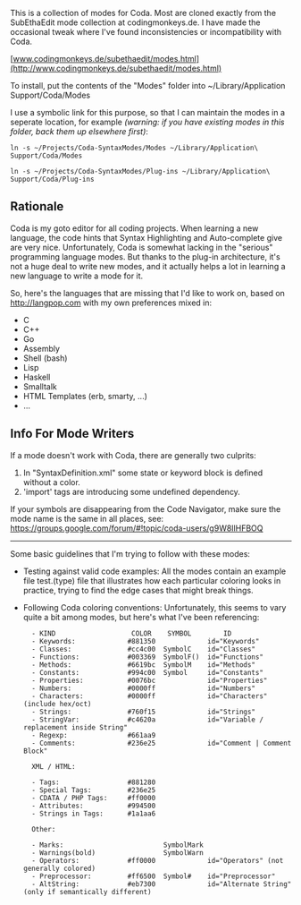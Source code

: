 This is a collection of modes for Coda. Most are cloned exactly from the SubEthaEdit
mode collection at codingmonkeys.de. I have made the occasional tweak where I've found
inconsistencies or incompatibility with Coda.

[www.codingmonkeys.de/subethaedit/modes.html](http://www.codingmonkeys.de/subethaedit/modes.html)

To install, put the contents of the "Modes" folder into
~/Library/Application Support/Coda/Modes

I use a symbolic link for this purpose, so that I can maintain the modes in a
seperate location, for example *(warning: if you have existing modes in this folder, back them up
elsewhere first)*:

    ln -s ~/Projects/Coda-SyntaxModes/Modes ~/Library/Application\ Support/Coda/Modes

    ln -s ~/Projects/Coda-SyntaxModes/Plug-ins ~/Library/Application\ Support/Coda/Plug-ins

## Rationale

Coda is my goto editor for all coding projects. When learning a new language, the code hints that
Syntax Highlighting and Auto-complete give are very nice. Unfortunately, Coda is somewhat lacking
in the "serious" programming language modes. But thanks to the plug-in architecture, it's not a huge
deal to write new modes, and it actually helps a lot in learning a new language to write a mode for
it.

So, here's the languages that are missing that I'd like to work on, based on <http://langpop.com>
with my own preferences mixed in:

- C
- C++
- Go
- Assembly
- Shell (bash)
- Lisp
- Haskell
- Smalltalk
- HTML Templates (erb, smarty, ...)
- ...

## Info For Mode Writers

If a mode doesn't work with Coda, there are generally two culprits:

1. In "SyntaxDefinition.xml" some state or keyword block is defined without a color.
2. 'import' tags are introducing some undefined dependency.

If your symbols are disappearing from the Code Navigator, make sure the mode name is the same
in all places, see: https://groups.google.com/forum/#!topic/coda-users/g9W8IlHFBOQ

----

Some basic guidelines that I'm trying to follow with these modes:

- Testing against valid code examples: All the modes contain an example file test.(type) file that
illustrates how each particular coloring looks in practice, trying to find the edge cases that might
break things.

- Following Coda coloring conventions: Unfortunately, this seems to vary quite a bit among modes, but
here's what I've been referencing:

		- KIND                   COLOR    SYMBOL        ID
		- Keywords:             #881350             id="Keywords"
		- Classes:              #cc4c00  SymbolC    id="Classes"
		- Functions:            #003369  SymbolF()  id="Functions"
		- Methods:              #6619bc  SymbolM    id="Methods"
		- Constants:            #994c00  Symbol     id="Constants"
		- Properties:           #0076bc             id="Properties"
		- Numbers:              #0000ff             id="Numbers"
		- Characters:           #0000ff             id="Characters" (include hex/oct)
		- Strings:              #760f15             id="Strings"
		- StringVar:            #c4620a             id="Variable / replacement inside String"
		- Regexp:               #661aa9             
		- Comments:             #236e25             id="Comment | Comment Block"
		
		XML / HTML:
		
		- Tags:                 #881280
		- Special Tags:         #236e25
		- CDATA / PHP Tags:     #ff0000
		- Attributes:           #994500
		- Strings in Tags:      #1a1aa6
		
		Other:  
		
		- Marks:                         SymbolMark
		- Warnings(bold)                 SymbolWarn
		- Operators:            #ff0000             id="Operators" (not generally colored)
		- Preprocessor:         #ff6500  Symbol#    id="Preprocessor"
		- AltString:            #eb7300             id="Alternate String" (only if semantically different)